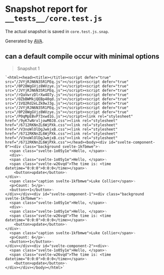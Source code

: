 # Snapshot report for `__tests__/core.test.js`

The actual snapshot is saved in `core.test.js.snap`.

Generated by [AVA](https://ava.li).

## can a default compile occur with minimal options

> Snapshot 1

    `<html><head><title></title><script defer="true" src="/JVYjRJN6N35R1PEq.js"></script><script defer="true" src="/0P28WgGVjz8WVzye.js"></script><script defer="true" src="/JVYjRJN6N35R1PEq.js"></script><script defer="true" src="/rQaVwrzDlrXw4O7y.js"></script><script defer="true" src="/OZbBWMkjQEBp40qd.js"></script><script defer="true" src="/1VQ2Rd2eLZk0wJ3g.js"></script><script defer="true" src="/JVYjRJN6N35R1PEq.js"></script><script defer="true" src="/0P28WgGVjz8WVzye.js"></script><script defer="true" src="/P0qMpEBvP73xwd1G.js"></script><link rel="stylesheet" href="/9yK7wNrxljowM0J8.css"><link rel="stylesheet" href="/6712RKNnZL6WjPXk.css"><link rel="stylesheet" href="/V3noWlOlDgJwmjxB.css"><link rel="stylesheet" href="/6712RKNnZL6WjPXk.css"><link rel="stylesheet" href="/V3noWlOlDgJwmjxB.css"><link rel="stylesheet" href="/6712RKNnZL6WjPXk.css"></head><body><div id="svelte-component-0"><div class="background svelte-1kfbmwe">␊
      <span class="svelte-1o05y1e">Hello, </span>␊
      <div>␊
      <span class="svelte-1o05y1e">Hello, </span>␊
      <span class="svelte-w26vqd">The time is: <time datetime="0:0:0">0:0:0</time></span>␊
    	<button>update</button>␊
    </div>␊
      <span class="caption svelte-1kfbmwe">Luke Collier</span>␊
      <p>Count: 5</p>␊
      <button>+1</button>␊
    </div></div><div id="svelte-component-1"><div class="background svelte-1kfbmwe">␊
      <span class="svelte-1o05y1e">Hello, </span>␊
      <div>␊
      <span class="svelte-1o05y1e">Hello, </span>␊
      <span class="svelte-w26vqd">The time is: <time datetime="0:0:0">0:0:0</time></span>␊
    	<button>update</button>␊
    </div>␊
      <span class="caption svelte-1kfbmwe">Luke Collier</span>␊
      <p>Count: 6</p>␊
      <button>+1</button>␊
    </div></div><div id="svelte-component-2"><div>␊
      <span class="svelte-1o05y1e">Hello, </span>␊
      <span class="svelte-w26vqd">The time is: <time datetime="0:0:0">0:0:0</time></span>␊
    	<button>update</button>␊
    </div></div></body></html>`
